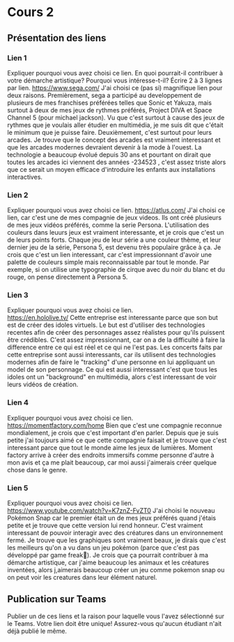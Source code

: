 # Cours 2
## Présentation des liens

### Lien 1 
Expliquer pourquoi vous avez choisi ce lien. En quoi pourrait-il contribuer à votre démarche artistique? Pourquoi vous intéresse-t-il? Écrire 2 à 3 lignes par lien. 
https://www.sega.com/
J'ai choisi ce (pas si) magnifique lien pour deux raisons.
Premièrement, sega a participé au developpement de plusieurs de mes franchises préférées telles que Sonic et Yakuza, mais surtout à deux de mes jeux de rythmes préférés, Project DIVA et Space Channel 5 (pour michael jackson). Vu que c'est surtout à cause des jeux de rythmes que je voulais aller étudier en multimédia, je me suis dit que c'était le minimum que je puisse faire.
Deuxièmement, c'est surtout pour leurs arcades. Je trouve que le concept des arcades est vraiment interessant et que les arcades modernes devraient devenir à la mode à l'ouest. La technologie a beaucoup évolué depuis 30 ans et pourtant on dirait que toutes les arcades ici viennent des années -234523 , c'est assez triste alors que ce serait un moyen efficace d'introduire les enfants aux installations interactives.
### Lien 2 
Expliquer pourquoi vous avez choisi ce lien.
https://atlus.com/
J'ai choisi ce lien, car c'est une de mes compagnie de jeux videos. Ils ont créé plusieurs de mes jeux vidéos préférés, comme la serie Persona. L'utilisation des couleurs dans leuurs jeux est vraiment interessante, et je crois que c'est un de leurs points forts. Chaque jeu de leur série a une couleur thème, et leur dernier jeu de la série, Persona 5, est devenu très populaire grâce à ça. Je crois que c'est un lien interessant, car c'est impressionnant d'avoir une palette de couleurs simple mais reconnaissable par tout le monde. Par exemple, si on utilise une typographie de cirque avec du noir du blanc et du rouge, on pense directement à Persona 5.
### Lien 3 
Expliquer pourquoi vous avez choisi ce lien.  
https://en.hololive.tv/
Cette entreprise est interessante parce que son but est de créer des idoles virtuels. Le but est d'utiliser des technologies recentes afin de créer des personnages assez réalistes pour qu'ils puissent être crédibles. C'est assez impressionnant, car on a de la difficulté à faire la difference entre ce qui est réel et ce qui ne l'est pas. Les concerts faits par cette entreprise sont aussi interessants, car ils utilisent des technologies modernes afin de faire le "tracking" d'une personne en lui appliquant un model de son personnage. Ce qui est aussi interessant c'est que tous les idoles ont un "background" en multimédia, alors c'est interessant de voir leurs vidéos de création.
### Lien 4 
Expliquer pourquoi vous avez choisi ce lien. 
https://momentfactory.com/home
Bien que c'est une compagnie reconnue mondialement, je crois que c'est important d'en parler. Depuis que je suis petite j'ai toujours aimé ce que cette compagnie faisait et je trouve que c'est interessant parce que tout le monde aime les jeux de lumières. Moment factory arrive à créer des endroits immersifs comme personne d'autre à mon avis et ça me plait beaucoup, car moi aussi j'aimerais créer quelque chose dans le genre.

### Lien 5 
Expliquer pourquoi vous avez choisi ce lien.  
https://www.youtube.com/watch?v=K7znZ-FvZT0
J'ai choisi le nouveau Pokémon Snap car le premier était un de mes jeux préférés quand j'étais petite et je trouve que cette version lui rend honneur. C'est vraiment interessant de pouvoir interagir avec des créatures dans un environnement fermé. Je trouve que les graphiques sont vraiment beaux, je dirais que c'est les meilleurs qu'on a vu dans un jeu pokémon (parce que c'est pas développé par game freak🤫). Je crois que ça pourrait contribuer à ma démarche artistique, car j'aime beaucoup les animaux et les créatures inventées, alors j,aimerais beaucoup créer un jeu comme pokemon snap ou on peut voir les creatures dans leur élément naturel.

## Publication sur Teams
Publier un de ces liens et la raison pour laquelle vous l'avez sélectionné sur le Teams. Votre lien doit être unique! Assurez-vous qu'aucun étudiant n'ait déjà publié le même. 
